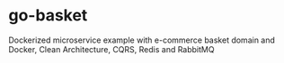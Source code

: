 # go-basket
Dockerized microservice example with e-commerce basket domain and Docker, Clean Architecture, CQRS, Redis and RabbitMQ

